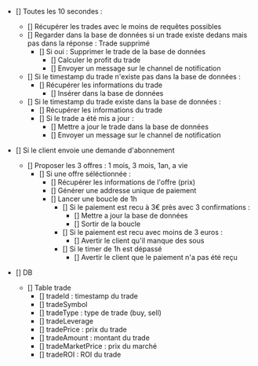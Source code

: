 - [] Toutes les 10 secondes :
    - [] Récupérer les trades avec le moins de requêtes possibles	
    - [] Regarder dans la base de données si un trade existe dedans mais pas dans la réponse : Trade supprimé
        - [] Si oui : Supprimer le trade de la base de données
            - [] Calculer le profit du trade 
            - [] Envoyer un message sur le channel de notification
    - [] Si le timestamp du trade n'existe pas dans la base de données :
        - [] Récupérer les informations du trade 
            - [] Insérer dans la base de données
    - [] Si le timestamp du trade existe dans la base de données :
        - [] Récupérer les informations du trade 
        - [] Si le trade a été mis a jour :
            - [] Mettre a jour le trade dans la base de données
            - [] Envoyer un message sur le channel de notification

- [] Si le client envoie une demande d'abonnement
    -  [] Proposer les 3 offres : 1 mois, 3 mois, 1an, a vie
        - [] Si une offre séléctionnée : 
            - [] Récupérer les informations de l'offre (prix)
            - [] Générer une addresse unique de paiement
            - [] Lancer une boucle de 1h
                - [] Si le paiement est recu à 3€ près avec 3 confirmations :
                    - [] Mettre a jour la base de données
                    - [] Sortir de la boucle
                - [] Si le paiement est recu avec moins de 3 euros :
                    - [] Avertir le client qu'il manque des sous
                - [] Si le timer de 1h est dépassé
                    - [] Avertir le client que le paiement n'a pas été reçu

- [] DB 
    - [] Table trade 
        - [] tradeId : timestamp du trade
        - [] tradeSymbol
        - [] tradeType : type de trade (buy, sell)
        - [] tradeLeverage
        - [] tradePrice : prix du trade
        - [] tradeAmount : montant du trade
        - [] tradeMarketPrice : prix du marché
        - [] tradeROI : ROI du trade
